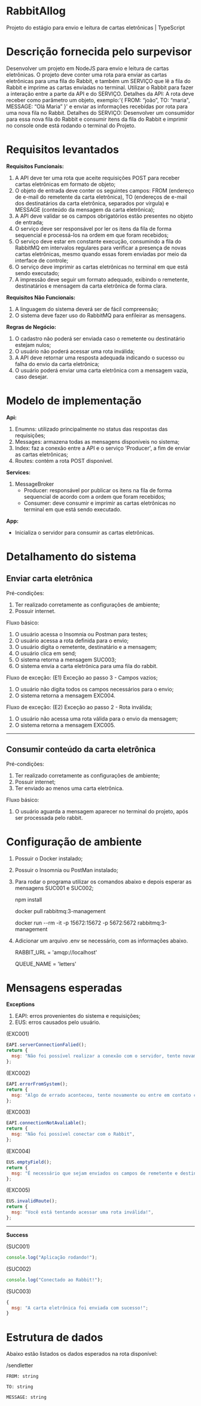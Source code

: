 # RabbitAllog

Projeto do estágio para envio e leitura de cartas eletrônicas | TypeScript

# Descrição fornecida pelo surpevisor

Desenvolver um projeto em NodeJS para envio e leitura de cartas eletrônicas. O projeto deve conter uma rota para enviar as cartas eletrônicas para uma fila do Rabbit, e também um SERVIÇO que lê a fila do Rabbit e imprime as cartas enviadas no terminal. Utilizar o Rabbit para fazer a interação entre a parte da API e do SERVIÇO. Detalhes da API: A rota deve receber como parâmetro um objeto, exemplo:'{ FROM: “joão”, TO: “maria", MESSAGE: “Olá Maria” }' e enviar as informações recebidas por rota para uma nova fila no Rabbit. Detalhes do SERVIÇO: Desenvolver um consumidor para essa nova fila do Rabbit e consumir itens da fila do Rabbit e imprimir no console onde está rodando o
terminal do Projeto.

# Requisitos levantados

<b>Requisitos Funcionais:</b> <br>

1. A API deve ter uma rota que aceite requisições POST para receber cartas eletrônicas em formato de objeto; <br>
2. O objeto de entrada deve conter os seguintes campos: FROM (endereço de e-mail do remetente da carta eletrônica), TO (endereços de e-mail dos destinatários da carta eletrônica, separados por vírgula) e MESSAGE (conteúdo da mensagem da carta eletrônica); <br>
3. A API deve validar se os campos obrigatórios estão presentes no objeto de entrada; <br>
4. O serviço deve ser responsável por ler os itens da fila de forma sequencial e processá-los na ordem em que foram recebidos; <br>
5. O serviço deve estar em constante execução, consumindo a fila do RabbitMQ em intervalos regulares para verificar a presença de novas cartas eletrônicas, mesmo quando essas forem enviadas por meio da interface de controle; <br>
6. O serviço deve imprimir as cartas eletrônicas no terminal em que está sendo executado; <br>
7. A impressão deve seguir um formato adequado, exibindo o remetente, destinatários e mensagem da carta eletrônica de forma clara. <br>

<b>Requisitos Não Funcionais:</b> <br>

1. A linguagem do sistema deverá ser de fácil compreensão; <br>
2. O sistema deve fazer uso do RabbitMQ para enfileirar as mensagens. <br>

<b>Regras de Negócio:</b> <br>

1. O cadastro não poderá ser enviada caso o remetente ou destinatário estejam nulos; <br>
2. O usuário não poderá acessar uma rota inválida; <br>
3. A API deve retornar uma resposta adequada indicando o sucesso ou falha do envio da carta eletrônica; <br>
4. O usuário poderá enviar uma carta eletrônica com a mensagem vazia, caso desejar. <br>

# Modelo de implementação

<b>Api:</b> <br>

1. Enumns: utilizado principalmente no status das respostas das requisições; <br>
2. Messages: armazena todas as mensagens disponíveis no sistema; <br>
3. Index: faz a conexão entre a API e o serviço 'Producer', a fim de enviar as cartas eletrônicas; <br>
4. Routes: contém a rota POST disponível. <br>

<b>Services:</b> <br>

1. MessageBroker
   - Producer: responsável por publicar os itens na fila de forma sequencial de acordo com a ordem que foram recebidos; <br>
   - Consumer: deve consumir e imprimir as cartas eletrônicas no terminal em que está sendo executado. <br>

<b>App:</b> <br>
   - Inicializa o servidor para consumir as cartas eletrônicas.

# Detalhamento do sistema

<h2><b>Enviar carta eletrônica </b> <br> </h2>

Pré-condições:

1. Ter realizado corretamente as configurações de ambiente;
2. Possuir internet.

Fluxo básico:

1. O usuário acessa o Insomnia ou Postman para testes;
2. O usuário acessa a rota definida para o envio;
3. O usuário digita o remetente, destinatário e a mensagem;
4. O usuário clica em send;
5. O sistema retorna a mensagem SUC003;
6. O sistema envia a carta eletrônica para uma fila do rabbit.

Fluxo de exceção:
(E1) Exceção ao passo 3 - Campos vazios;

1. O usuário não digita todos os campos necessários para o envio;
2. O sistema retorna a mensagem EXC004.

Fluxo de exceção:
(E2) Exceção ao passo 2 - Rota inválida;

1. O usuário não acessa uma rota válida para o envio da mensagem;
2. O sistema retorna a mensagem EXC005.

---

<h2><b>Consumir conteúdo da carta eletrônica </b> <br> </h2>

Pré-condições:

1. Ter realizado corretamente as configurações de ambiente;
2. Possuir internet;
3. Ter enviado ao menos uma carta eletrônica.

Fluxo básico:

1. O usuário aguarda a mensagem aparecer no terminal do projeto, após ser processada pelo rabbit.

# Configuração de ambiente

1. Possuir o Docker instalado;
2. Possuir o Insomnia ou PostMan instalado;
3. Para rodar o programa utilizar os comandos abaixo e depois esperar as mensagens SUC001 e SUC002;

   npm install

   docker pull rabbitmq:3-management

   docker run --rm -it -p 15672:15672 -p 5672:5672 rabbitmq:3-management

4. Adicionar um arquivo .env se necessário, com as informações abaixo.

   RABBIT_URL = 'amqp://localhost'

   QUEUE_NAME = 'letters'

# Mensagens esperadas

<b>Exceptions</b> <br>

1. EAPI: erros provenientes do sistema e requisições;
2. EUS: erros causados pelo usuário.

(EXC001)

```js
EAPI.serverConnectionFalied();
return {
  msg: "Não foi possível realizar a conexão com o servidor, tente novamente!",
};
```

(EXC002)

```js
EAPI.errorFromSystem();
return {
  msg: "Algo de errado aconteceu, tente novamente ou entre em contato com o fornecedor da aplicação!",
};
```

(EXC003)

```js
EAPI.connectionNotAvaliable();
return {
  msg: "Não foi possível conectar com o Rabbit",
};
```

(EXC004)

```js
EUS.emptyField();
return {
  msg: "É necessário que sejam enviados os campos de remetente e destinatário sejam enviados!",
};
```

(EXC005)

```js
EUS.invalidRoute();
return {
  msg: "Você está tentando acessar uma rota inválida!",
};
```

---

<b>Success</b> <br>

(SUC001)

```js
console.log("Aplicação rodando!");
```

(SUC002)

```js
console.log("Conectado ao Rabbit!");
```

(SUC003)

```js
{
  msg: "A carta eletrônica foi enviada com sucesso!";
}
```

# Estrutura de dados

Abaixo estão listados os dados esperados na rota disponível:

/sendletter

    FROM: string

    TO: string

    MESSAGE: string
